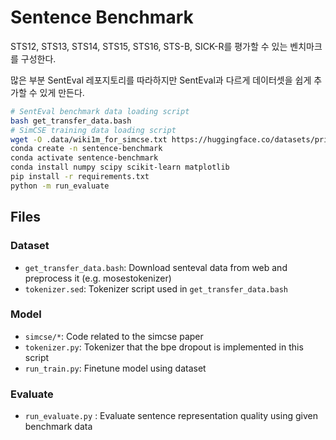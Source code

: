 Sentence Benchmark
==================

STS12, STS13, STS14, STS15, STS16, STS-B, SICK-R를 평가할 수 있는 벤치마크를 구성한다.

많은 부분 SentEval 레포지토리를 따라하지만 SentEval과 다르게 데이터셋을 쉽게 추가할 수 있게 만든다.

```bash
# SentEval benchmark data loading script
bash get_transfer_data.bash
# SimCSE training data loading script
wget -O .data/wiki1m_for_simcse.txt https://huggingface.co/datasets/princeton-nlp/datasets-for-simcse/resolve/main/wiki1m_for_simcse.txt
conda create -n sentence-benchmark
conda activate sentence-benchmark
conda install numpy scipy scikit-learn matplotlib
pip install -r requirements.txt
python -m run_evaluate
```

## Files

### Dataset
* `get_transfer_data.bash`: Download senteval data from web and preprocess it (e.g. mosestokenizer)
* `tokenizer.sed`: Tokenizer script used in `get_transfer_data.bash`

### Model
* `simcse/*`: Code related to the simcse paper
* `tokenizer.py`: Tokenizer that the bpe dropout is implemented in this script
* `run_train.py`: Finetune model using dataset

### Evaluate
* `run_evaluate.py` : Evaluate sentence representation quality using given benchmark data

